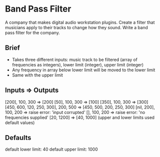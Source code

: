# Band Pass Filter

A company that makes digital audio workstation plugins. Create a filter that musicians apply to their tracks to change how they sound. Write a band pass filter for the company.

## Brief

- Takes three different inputs: music track to be filtered (array of frequencies as integers), lower limit (integer), upper limit (integer)
- Any frequency in array below lower limit will be moved to the lower limit
- Same with the upper limit

## Inputs => Outputs

[200], 100, 300 => [200]
[50], 100, 300 => [100]
[350], 100, 300 => [300]
[450, 600, 120, 250, 300], 200, 500 => [450, 500, 200, 250, 300]
[nil, 200], 100, 200 => raise error: 'input corrupted'
[], 100, 200 => raise error: 'no frequencies supplied'
[20, 1200] => [40, 1000] (upper and lower limits used default values)

## Defaults

default lower limit: 40
default upper limit: 1000
